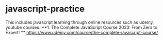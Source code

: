 # javascript-practice

This includes javascript learning through online resources such as udemy, youtube courses.
**1. The Complete JavaScript Course 2023: From Zero to Expert!
** https://www.udemy.com/course/the-complete-javascript-course/
